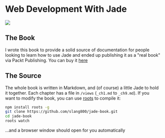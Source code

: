 # Web Development With Jade

![](https://raw.githubusercontent.com/slang800/jade-book/master/assets/img/cover.png)

## The Book
I wrote this book to provide a solid source of documentation for people
looking to learn how to use Jade and ended up publishing it as a "real book"
via Packt Publishing. You can buy it
[here](http://www.packtpub.com/create-dynamic-web-pages-using-jade/book)

## The Source
The whole book is written in Markdown, and (of course) a little Jade to hold
it together. Each chapter has a file in `/views` (`_ch1.md` to `_ch9.md`). If
you want to modify the book, you can use [roots](http://roots.cx) to compile
it:

```bash
npm install roots -g
git clone https://github.com/slang800/jade-book.git
cd jade-book
roots watch
```

...and a browser window should open for you automatically
